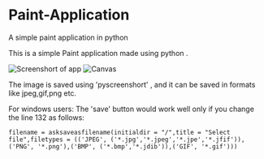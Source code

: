 # Paint-Application
A simple paint application in python

This is a simple Paint application made using python .

![Screenshort of app](https://github.com/Kannampuzha/Paint-Application/blob/master/Screenshot.png)
![Canvas](https://github.com/Kannampuzha/Paint-Application/blob/master/Screenshot2.png)



The image is saved using 'pyscreenshort' , and it can be saved in
formats like jpeg,gif,png etc.

For windows users:
The 'save' button would work well only if 
you change the line 132 as follows:

`filename = asksaveasfilename(initialdir = "/",title = "Select file",filetypes = (('JPEG', ('*.jpg','*.jpeg','*.jpe','*.jfif')),('PNG', '*.png'),('BMP', ('*.bmp','*.jdib')),('GIF', '*.gif')))`

